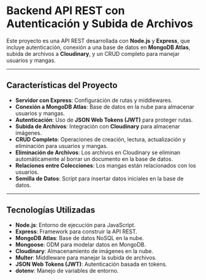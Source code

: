 # **Backend API REST con Autenticación y Subida de Archivos**

Este proyecto es una API REST desarrollada con **Node.js** y **Express**, que incluye autenticación, conexión a una base de datos en **MongoDB Atlas**, subida de archivos a **Cloudinary**, y un CRUD completo para manejar usuarios y mangas.

---

## **Características del Proyecto**
- **Servidor con Express**: Configuración de rutas y middlewares.
- **Conexión a MongoDB Atlas**: Base de datos en la nube para almacenar usuarios y mangas.
- **Autenticación**: Uso de **JSON Web Tokens (JWT)** para proteger rutas.
- **Subida de Archivos**: Integración con **Cloudinary** para almacenar imágenes.
- **CRUD Completo**: Operaciones de creación, lectura, actualización y eliminación para usuarios y mangas.
- **Eliminación de Archivos**: Los archivos en Cloudinary se eliminan automáticamente al borrar un documento en la base de datos.
- **Relaciones entre Colecciones**: Los mangas están relacionados con los usuarios.
- **Semilla de Datos**: Script para insertar datos iniciales en la base de datos.

---

## **Tecnologías Utilizadas**
- **Node.js**: Entorno de ejecución para JavaScript.
- **Express**: Framework para construir la API REST.
- **MongoDB Atlas**: Base de datos NoSQL en la nube.
- **Mongoose**: ODM para modelar datos en MongoDB.
- **Cloudinary**: Almacenamiento de imágenes en la nube.
- **Multer**: Middleware para manejar la subida de archivos.
- **JSON Web Tokens (JWT)**: Autenticación basada en tokens.
- **dotenv**: Manejo de variables de entorno.

